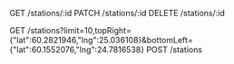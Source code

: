 GET /stations/:id
PATCH /stations/:id
DELETE /stations/:id

GET /stations?limit=10,topRight={"lat":60.2821946,"lng":25.036108}&bottomLeft={"lat":60.1552076,"lng":24.7816538}
POST /stations
